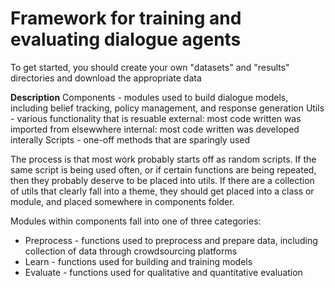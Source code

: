 # Framework for training and evaluating dialogue agents

To get started, you should create your own "datasets" and "results" directories and download the appropriate data

__Description__
Components - modules used to build dialogue models, including belief tracking, policy management, and response generation
Utils - various functionality that is resuable
  external: most code written was imported from elsewwhere
  internal: most code written was developed interally
Scripts - one-off methods that are sparingly used

The process is that most work probably starts off as random scripts. If the same script is being used often, or if certain functions are being repeated, then they probably deserve to be placed into utils.  If there are a collection of utils that clearly fall into a theme, they should get placed into a class or module, and placed somewhere in components folder.

Modules within components fall into one of three categories:
  * Preprocess - functions used to preprocess and prepare data, including collection of data through crowdsourcing platforms
  * Learn - functions used for building and training models
  * Evaluate - functions used for qualitative and quantitative evaluation